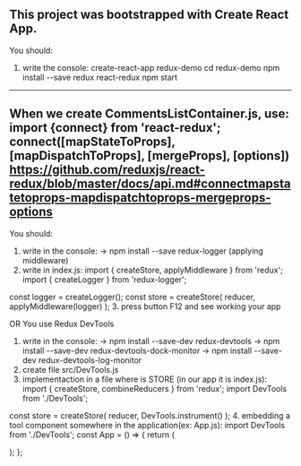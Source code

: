 This project was bootstrapped with Create React App.
--------------------------------------------------------------------------------
You should:
1. write the console:
create-react-app redux-demo
cd redux-demo
npm install --save redux react-redux
npm start
--------------------------------------------------------------------------------
When we create CommentsListContainer.js, use:
import {connect} from 'react-redux';
connect([mapStateToProps], [mapDispatchToProps], [mergeProps], [options])
https://github.com/reduxjs/react-redux/blob/master/docs/api.md#connectmapstatetoprops-mapdispatchtoprops-mergeprops-options
--------------------------------------------------------------------------------
You should:
1. write in the console:
-> npm install --save redux-logger
(applying middleware)
2. write in index.js:
import { createStore, applyMiddleware } from 'redux';
import { createLogger } from 'redux-logger';

const logger = createLogger();
const store = createStore(
  reducer,
  applyMiddleware(logger)
);
3. press button F12 and see working your app

OR You use Redux DevTools
1. write in the console:
-> npm install --save-dev redux-devtools
-> npm install --save-dev redux-devtools-dock-monitor
-> npm install --save-dev redux-devtools-log-monitor
2. create file src/DevTools.js
3. implementaction in a file where is STORE (in our app it is index.js):
import { createStore, combineReducers } from 'redux';
import DevTools from './DevTools';

const store = createStore(
  reducer,
  DevTools.instrument()
);
4. embedding a tool component somewhere in the application(ex: App.js):
import DevTools from './DevTools';
const App = () => {
  return (
    <div className="App">
      <CommentsListContainer />
      <DevTools />
    </div>
  );
};
